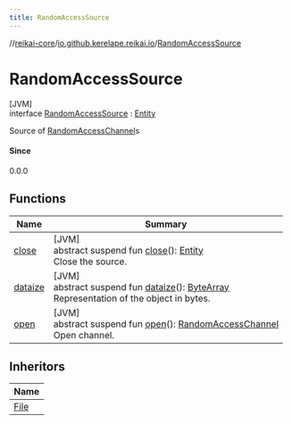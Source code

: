 ```yaml
---
title: RandomAccessSource
---
```

//[reikai-core](../../../index.html)/[io.github.kerelape.reikai.io](../index.html)/[RandomAccessSource](index.html)



# RandomAccessSource



[JVM]\
interface [RandomAccessSource](index.html) : [Entity](../../io.github.kerelape.reikai.core/-entity/index.html)

Source of [RandomAccessChannel](../-random-access-channel/index.html)s



#### Since



0.0.0



## Functions


| Name | Summary |
|---|---|
| [close](close.html) | [JVM]<br>abstract suspend fun [close](close.html)(): [Entity](../../io.github.kerelape.reikai.core/-entity/index.html)<br>Close the source. |
| [dataize](../../io.github.kerelape.reikai.core/-entity/dataize.html) | [JVM]<br>abstract suspend fun [dataize](../../io.github.kerelape.reikai.core/-entity/dataize.html)(): [ByteArray](https://kotlinlang.org/api/latest/jvm/stdlib/kotlin/-byte-array/index.html)<br>Representation of the object in bytes. |
| [open](open.html) | [JVM]<br>abstract suspend fun [open](open.html)(): [RandomAccessChannel](../-random-access-channel/index.html)<br>Open channel. |


## Inheritors


| Name |
|---|
| [File](../../io.github.kerelape.reikai.io.filesystem/-file/index.html) |

